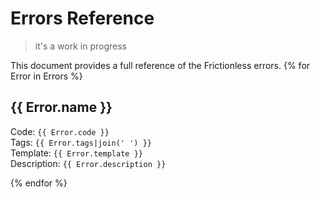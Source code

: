# Errors Reference

> it's a work in progress

This document provides a full reference of the Frictionless errors.
{% for Error in Errors %}
## {{ Error.name }}

Code: `{{ Error.code }}` <br>
Tags: `{{ Error.tags|join(' ') }}` <br>
Template: `{{ Error.template }}` <br>
Description: `{{ Error.description }}` <br>

{% endfor %}
